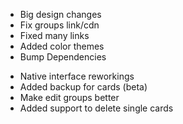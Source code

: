 - Big design changes
- Fix groups link/cdn
- Fixed many links
- Added color themes
- Bump Dependencies
<!-- - Added confirm dialog before exiting the editing process -->
- Native interface reworkings
- Added backup for cards (beta)
- Make edit groups better
- Added support to delete single cards